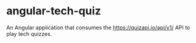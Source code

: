 # angular-tech-quiz
An Angular application that consumes the https://quizapi.io/api/v1/ API to play tech quizzes.
